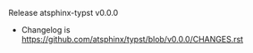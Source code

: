 Release atsphinx-typst v0.0.0

- Changelog is https://github.com/atsphinx/typst/blob/v0.0.0/CHANGES.rst
